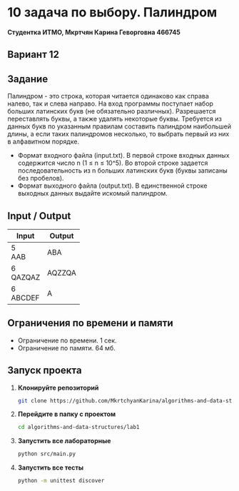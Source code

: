 # 10 задача по выбору. Палиндром
**Студентка ИТМО,  Мкртчян Карина Геворговна  466745**  

## Вариант 12

## Задание
Палиндром - это строка, которая читается одинаково как справа налево, так и
слева направо.
На вход программы поступает набор больших латинских букв (не обязательно
различных). Разрешается переставлять буквы, а также удалять некоторые буквы.
Требуется из данных букв по указанным правилам составить палиндром наибольшей длины, а если таких палиндромов несколько, то выбрать первый из них в
алфавитном порядке.
- Формат входного файла (input.txt). В первой строке входных данных содержится число n (1 ≤ n ≤ 10^5). Во второй строке задается последовательность из n больших латинских букв (буквы записаны без пробелов).
- Формат выходного файла (output.txt). В единственной строке выходных данных выдайте искомый палиндром.

## Input / Output 

| Input              | Output |
|--------------------|--------|
| 5 <br/> AAB        | ABA    |
| 6 <br/> QAZQAZ     | AQZZQA |
| 6 <br/> ABCDEF     | A      |


## Ограничения по времени и памяти

- Ограничение по времени. 1 сек.
- Ограничение по памяти. 64 мб.


## Запуск проекта
1. **Клонируйте репозиторий**
   ```bash
   git clone https://github.com/MkrtchyanKarina/algorithms-and-data-structures.git
   ```
2. **Перейдите в папку с проектом**
   ```bash
   cd algorithms-and-data-structures/lab1
   ```
3. **Запустить все лабораторные**
    ```bash
   python src/main.py
   ```
4. **Запустить все тесты**
    ```bash
   python -m unittest discover
   ```